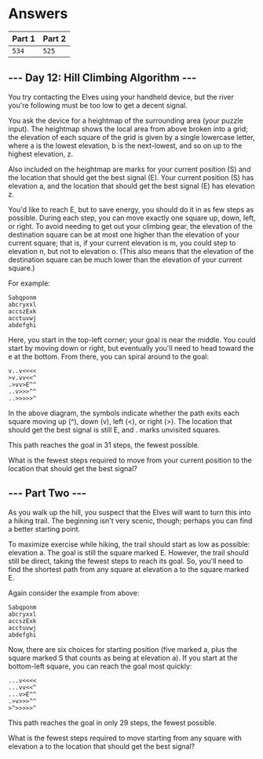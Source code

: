 # Answers
| Part 1 | Part 2 |
| ------ | ------ |
| `534` | `525` |

## --- Day 12: Hill Climbing Algorithm ---
You try contacting the Elves using your handheld device, but the river you're following must be too low to get a decent signal.

You ask the device for a heightmap of the surrounding area (your puzzle input). The heightmap shows the local area from above broken into a grid; the elevation of each square of the grid is given by a single lowercase letter, where a is the lowest elevation, b is the next-lowest, and so on up to the highest elevation, z.

Also included on the heightmap are marks for your current position (S) and the location that should get the best signal (E). Your current position (S) has elevation a, and the location that should get the best signal (E) has elevation z.

You'd like to reach E, but to save energy, you should do it in as few steps as possible. During each step, you can move exactly one square up, down, left, or right. To avoid needing to get out your climbing gear, the elevation of the destination square can be at most one higher than the elevation of your current square; that is, if your current elevation is m, you could step to elevation n, but not to elevation o. (This also means that the elevation of the destination square can be much lower than the elevation of your current square.)

For example:

<pre><code>Sabqponm
abcryxxl
accszExk
acctuvwj
abdefghi
</code></pre>

Here, you start in the top-left corner; your goal is near the middle. You could start by moving down or right, but eventually you'll need to head toward the e at the bottom. From there, you can spiral around to the goal:

<pre><code>v..v<<<<
>v.vv<<^
.>vv>E^^
..v>>>^^
..>>>>>^
</code></pre>

In the above diagram, the symbols indicate whether the path exits each square moving up (^), down (v), left (<), or right (>). The location that should get the best signal is still E, and . marks unvisited squares.

This path reaches the goal in 31 steps, the fewest possible.

What is the fewest steps required to move from your current position to the location that should get the best signal?

## --- Part Two ---
As you walk up the hill, you suspect that the Elves will want to turn this into a hiking trail. The beginning isn't very scenic, though; perhaps you can find a better starting point.

To maximize exercise while hiking, the trail should start as low as possible: elevation a. The goal is still the square marked E. However, the trail should still be direct, taking the fewest steps to reach its goal. So, you'll need to find the shortest path from any square at elevation a to the square marked E.

Again consider the example from above:

<pre><code>Sabqponm
abcryxxl
accszExk
acctuvwj
abdefghi
</code></pre>

Now, there are six choices for starting position (five marked a, plus the square marked S that counts as being at elevation a). If you start at the bottom-left square, you can reach the goal most quickly:

<pre><code>...v<<<<
...vv<<^
...v>E^^
.>v>>>^^
>^>>>>>^
</code></pre>

This path reaches the goal in only 29 steps, the fewest possible.

What is the fewest steps required to move starting from any square with elevation a to the location that should get the best signal?